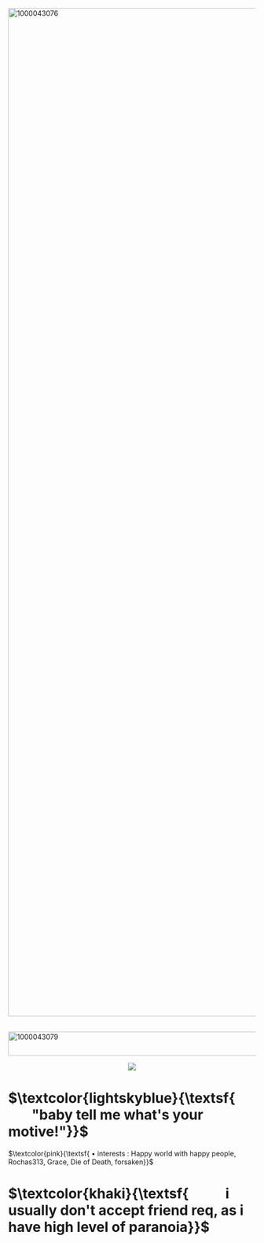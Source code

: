 
<img width="2080" height="2048" alt="1000043076" src="https://github.com/user-attachments/assets/b0fd5519-5a00-480c-9f0b-ab3334bb0c57" />

  ⠀⠀<img width="1000" height="49" alt="1000043079" src="https://github.com/user-attachments/assets/ba607bab-7753-4408-9c6a-e16c5b914134" />

<p align="center">
  <img src="https://github.com/user-attachments/assets/fa28ab72-f51b-4d4e-9984-f33458273b1f" />
</p>

# $\textcolor{lightskyblue}{\textsf{󠀠󠀠⠀ ⠀   ⠀"baby tell me what's your motive!"}}$
 $\textcolor{pink}{\textsf{ • interests : Happy world with happy people, Rochas313, Grace, Die of Death, forsaken}}$
# $\textcolor{khaki}{\textsf{⠀ ⠀   ⠀i usually don't accept friend req, as i have high level of paranoia}}$

